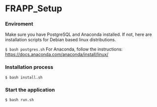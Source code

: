 # FRAPP_Setup

### Enviroment

Make sure you have PostgreSQL and Anaconda installed. If not, here are installation scripts for Debian based linux distributions.

```$ bash postgres.sh```
For Anaconda, follow the instructions: https://docs.anaconda.com/anaconda/install/linux/

### Installation process

```$ bash install.sh```

### Start the application
```$ bash run.sh```

